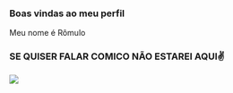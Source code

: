 ### Boas vindas ao meu perfil

Meu nome é Rômulo

### SE QUISER FALAR COMICO NÃO ESTAREI AQUI✌

![](https://media.tenor.com/UyPAkpXRRNIAAAAM/lr-agl-ssb-vegito-goku.gif)
